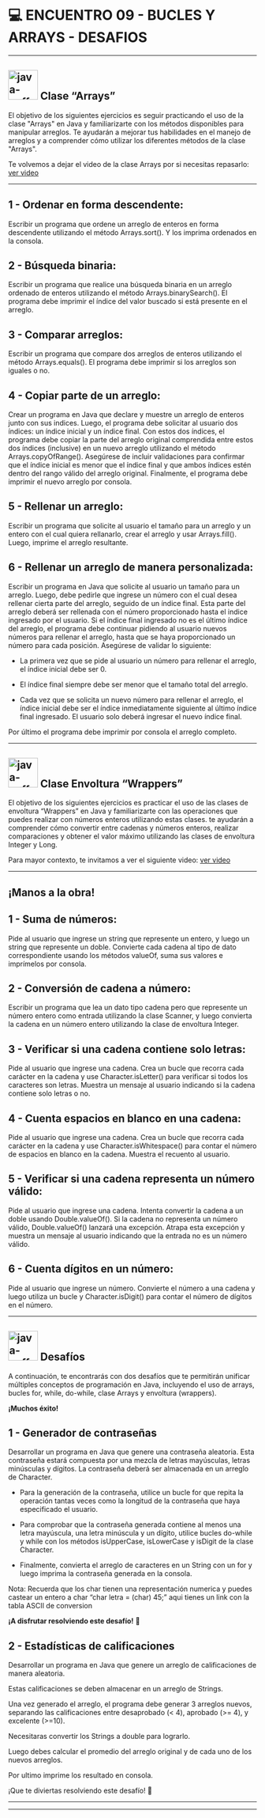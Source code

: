 # :computer: ENCUENTRO 09 - BUCLES Y ARRAYS - DESAFIOS

---

## <img width="60" height="60" src="https://img.icons8.com/plasticine/60/java-coffee-cup-logo.png" alt="java-coffee-cup-logo"/> Clase “Arrays”

El objetivo de los siguientes ejercicios es seguir practicando el uso de la clase "Arrays" en Java y familiarizarte con los métodos disponibles para manipular arreglos. Te ayudarán a mejorar tus habilidades en el manejo de arreglos y a comprender cómo utilizar los diferentes métodos de la clase "Arrays".

Te volvemos a dejar el video de la clase Arrays por si necesitas repasarlo: [ver video](https://youtu.be/rqtopP_05K0)

---

## 1 - Ordenar en forma descendente: 

Escribir un programa que ordene un arreglo de enteros en forma descendente utilizando el método Arrays.sort(). Y los imprima ordenados en la consola.

## 2 - Búsqueda binaria: 

Escribir un programa que realice una búsqueda binaria en un arreglo ordenado de enteros utilizando el método Arrays.binarySearch(). El programa debe imprimir el índice del valor buscado si está presente en el arreglo.

## 3 - Comparar arreglos: 

Escribir un programa que compare dos arreglos de enteros utilizando el método Arrays.equals(). El programa debe imprimir si los arreglos son iguales o no.

## 4 - Copiar parte de un arreglo: 

Crear un programa en Java que declare y muestre un arreglo de enteros junto con sus indices. Luego, el programa debe solicitar al usuario dos índices: un índice inicial y un índice final. Con estos dos índices, el programa debe copiar la parte del arreglo original comprendida entre estos dos índices (inclusive) en un nuevo arreglo utilizando el método Arrays.copyOfRange(). Asegúrese de incluir validaciones para confirmar que el índice inicial es menor que el índice final y que ambos índices estén dentro del rango válido del arreglo original. Finalmente, el programa debe imprimir el nuevo arreglo por consola.

## 5  - Rellenar un arreglo: 

Escribir un programa que solicite al usuario el tamaño para un arreglo y un entero con el cual quiera rellanarlo, crear el arreglo y usar Arrays.fill(). Luego, imprime el arreglo resultante.

## 6 - Rellenar un arreglo de manera personalizada: 

Escribir un programa en Java que solicite al usuario un tamaño para un arreglo. Luego, debe pedirle que ingrese un número con el cual desea rellenar cierta parte del arreglo, seguido de un índice final. Esta parte del arreglo deberá ser rellenada con el número proporcionado hasta el indice ingresado por el usuario. Si el índice final ingresado no es el último índice del arreglo, el programa debe continuar pidiendo al usuario nuevos números para rellenar el arreglo, hasta que se haya proporcionado un número para cada posición. Asegúrese de validar lo siguiente:

- La primera vez que se pide al usuario un número para rellenar el arreglo, el índice inicial debe ser 0.

- El índice final siempre debe ser menor que el tamaño total del arreglo.

- Cada vez que se solicita un nuevo número para rellenar el arreglo, el índice inicial debe ser el índice inmediatamente siguiente al último índice final ingresado. El usuario solo deberá ingresar el nuevo índice final.

Por último el programa debe imprimir por consola el arreglo completo.




---

## <img width="60" height="60" src="https://img.icons8.com/plasticine/60/java-coffee-cup-logo.png" alt="java-coffee-cup-logo"/> Clase Envoltura “Wrappers”

El objetivo de los siguientes ejercicios es practicar el uso de las clases de envoltura “Wrappers” en Java y familiarizarte con las operaciones que puedes realizar con números enteros utilizando estas clases. te ayudarán a comprender cómo convertir entre cadenas y números enteros, realizar comparaciones y obtener el valor máximo utilizando las clases de envoltura Integer y Long.

Para mayor contexto, te invitamos a ver el siguiente video: [ver video](https://youtu.be/1g3QewjrcHU)

---


## ¡Manos a la obra!

## 1 - Suma de números: 

Pide al usuario que ingrese un string que represente un entero, y luego un string que represente un doble. Convierte cada cadena al tipo de dato correspondiente usando los métodos valueOf, suma sus valores e imprímelos por consola.

## 2 - Conversión de cadena a número: 

Escribir un programa que lea un dato tipo cadena pero que represente un número entero como entrada utilizando la clase Scanner, y luego convierta la cadena en un número entero utilizando la clase de envoltura Integer.

## 3 -  Verificar si una cadena contiene solo letras: 

Pide al usuario que ingrese una cadena. Crea un bucle que recorra cada carácter en la cadena y use Character.isLetter() para verificar si todos los caracteres son letras. Muestra un mensaje al usuario indicando si la cadena contiene solo letras o no.

##  4 - Cuenta espacios en blanco en una cadena: 

Pide al usuario que ingrese una cadena. Crea un bucle que recorra cada carácter en la cadena y use Character.isWhitespace() para contar el número de espacios en blanco en la cadena. Muestra el recuento al usuario.

## 5 - Verificar si una cadena representa un número válido: 

Pide al usuario que ingrese una cadena. Intenta convertir la cadena a un doble usando Double.valueOf(). Si la cadena no representa un número válido, Double.valueOf() lanzará una excepción. Atrapa esta excepción y muestra un mensaje al usuario indicando que la entrada no es un número válido.

## 6 - Cuenta dígitos en un número: 

Pide al usuario que ingrese un número. Convierte el número a una cadena y luego utiliza un bucle y Character.isDigit() para contar el número de dígitos en el número.

---

## <img width="60" height="60" src="https://img.icons8.com/plasticine/60/java-coffee-cup-logo.png" alt="java-coffee-cup-logo"/> Desafíos

A continuación, te encontrarás con dos desafíos que te permitirán unificar múltiples conceptos de programación en Java, incluyendo el uso de arrays, bucles for, while, do-while, clase Arrays y envoltura (wrappers).

**¡Muchos éxito!**

## 1 - Generador de contraseñas

Desarrollar un programa en Java que genere una contraseña aleatoria. Esta contraseña estará compuesta por una mezcla de letras mayúsculas, letras minúsculas y dígitos. La contraseña deberá ser almacenada en un arreglo de Character.

- Para la generación de la contraseña, utilice un bucle for que repita la operación tantas veces como la longitud de la contraseña que haya especificado el usuario.

- Para comprobar que la contraseña generada contiene al menos una letra mayúscula, una letra minúscula y un dígito, utilice bucles do-while y while con los métodos isUpperCase, isLowerCase y isDigit de la clase Character.

- Finalmente, convierta el arreglo de caracteres en un String con un for  y luego imprima la contraseña generada en la consola.

Nota: Recuerda que los char tienen una representación numerica y puedes castear un entero a char “char letra = (char) 45;” aqui tienes un link con la tabla ASCII de conversion

**¡A disfrutar resolviendo este desafío!** 🚀


## 2 - Estadísticas de calificaciones

Desarrollar un programa en Java que genere un arreglo de calificaciones de manera aleatoria.

Estas calificaciones se deben almacenar en un arreglo de Strings.

Una vez generado el arreglo, el programa debe generar 3 arreglos nuevos,  separando las calificaciones entre desaprobado (< 4), aprobado (>= 4), y excelente (>=10).

Necesitaras convertir los Strings a double para lograrlo.

Luego debes calcular el promedio del arreglo original y de cada uno de los nuevos arreglos.

Por ultimo imprime los resultado en consola.

¡Que te diviertas resolviendo este desafío! 🙌


---

---
